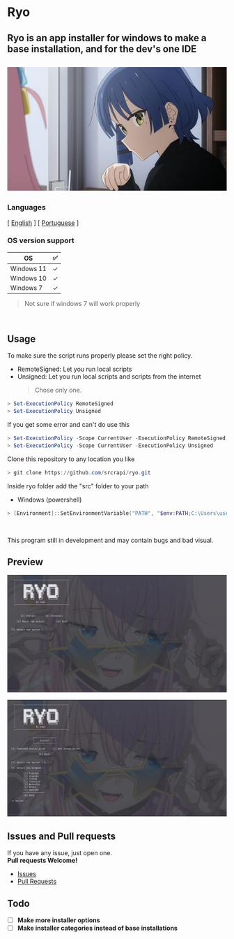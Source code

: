 <!-- Header -->

# Ryo

## Ryo is an app installer for windows to make a base installation, and for the dev's one IDE

<h2 align="center">
    <img src="resources/ryo_image.jpg" alt="app-image">
</h2>

<!-- Information -->

### Languages

<p>[ <a href="README.md">English</a> ] [ <a href="README-PT.md">Portuguese</a> ]</p>

### OS version support

| OS         | ✅  |
| ---------- | --- |
| Windows 11 | ✓   |
| Windows 10 | ✓   |
| Windows 7  | ✓   |

> Not sure if windows 7 will work properly

<br>

<!-- Instructions -->

## Usage

<p>To make sure the script runs properly please set the right policy.</p>

- RemoteSigned: Let you run local scripts
- Unsigned: Let you run local scripts and scripts from the internet
  > Chose only one.

```powershell
> Set-ExecutionPolicy RemoteSigned
> Set-ExecutionPolicy Unsigned
```

If you get some error and can't do use this

```powershell
> Set-ExecutionPolicy -Scope CurrentUser -ExecutionPolicy RemoteSigned
> Set-ExecutionPolicy -Scope CurrentUser -ExecutionPolicy Unsigned
```

Clone this repository to any location you like

```powershell
> git clone https://github.com/srcrapi/ryo.git
```

<p>Inside ryo folder add the "src" folder to your path</p>

- Windows (powershell)

```powershell
> [Environment]::SetEnvironmentVariable("PATH", "$env:PATH;C:\Users\user\path\to\your\folder\src\", [System.EnvironmentVariableTarget]::User)
```

<br>

<p>This program still in development and may contain bugs and bad visual.</p>

## Preview

![Preview-1](resources/previews/preview1.png)

![Preview-2](resources/previews/preview2.png)

<!-- Help -->

## Issues and Pull requests

<p>
	If you have any issue, just open one. <br>
	<strong>Pull requests Welcome!</strong>
</p>

- <a href="https://github.com/srcrapi/ryo/issues">Issues</a>
- <a href="https://github.com/srcrapi/ryo/pulls">Pull Requests</a>

## Todo

- [ ] **Make more installer options**
- [ ] **Make installer categories instead of base installations**
